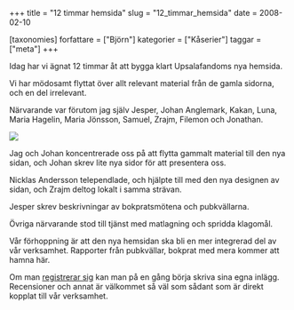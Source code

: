 +++
title = "12 timmar hemsida"
slug = "12_timmar_hemsida"
date = 2008-02-10

[taxonomies]
forfattare = ["Björn"]
kategorier = ["Kåserier"]
taggar = ["meta"]
+++

Idag har vi ägnat 12 timmar åt att bygga klart Upsalafandoms nya hemsida.

Vi har mödosamt flyttat över allt relevant material från de gamla sidorna, och en del irrelevant.

<!-- more -->

Närvarande var förutom jag själv Jesper, Johan Anglemark, Kakan, Luna, Maria Hagelin, Maria Jönsson, Samuel, Zrajm, Filemon och Jonathan.

<a href="http://www.flickr.com/photos/bkhl/2254480811/"><img src="http://farm3.static.flickr.com/2027/2254480811_9dd298d4d4_m.jpg"/></a>

Jag och Johan koncentrerade oss på att flytta gammalt material till den nya sidan, och  Johan skrev lite nya sidor för att presentera oss.

Nicklas Andersson telependlade, och hjälpte till med den nya designen av sidan, och Zrajm deltog lokalt i samma strävan.

Jesper skrev beskrivningar av bokpratsmötena och pubkvällarna.

Övriga närvarande stod till tjänst med matlagning och spridda klagomål.

Vår förhoppning är att den nya hemsidan ska bli en mer integrerad del av vår verksamhet. Rapporter från pubkvällar, bokprat med mera kommer att hamna här.

Om man [registrerar sig](wp-login.php?action=register) kan man på en gång börja skriva sina egna inlägg. Recensioner och annat är välkommet så väl som sådant som är direkt kopplat till vår verksamhet.
